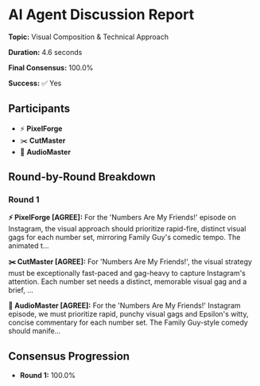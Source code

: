 # AI Agent Discussion Report

**Topic:** Visual Composition & Technical Approach

**Duration:** 4.6 seconds

**Final Consensus:** 100.0%

**Success:** ✅ Yes

## Participants

- ⚡ **PixelForge**
- ✂️ **CutMaster**
- 🎵 **AudioMaster**

## Round-by-Round Breakdown

### Round 1

**⚡ PixelForge [AGREE]:** For the 'Numbers Are My Friends!' episode on Instagram, the visual approach should prioritize rapid-fire, distinct visual gags for each number set, mirroring Family Guy's comedic tempo. The animated t...

**✂️ CutMaster [AGREE]:** For 'Numbers Are My Friends!', the visual strategy must be exceptionally fast-paced and gag-heavy to capture Instagram's attention. Each number set needs a distinct, memorable visual gag and a brief, ...

**🎵 AudioMaster [AGREE]:** For the 'Numbers Are My Friends!' Instagram episode, we must prioritize rapid, punchy visual gags and Epsilon's witty, concise commentary for each number set. The Family Guy-style comedy should manife...

## Consensus Progression

- **Round 1:** 100.0%
